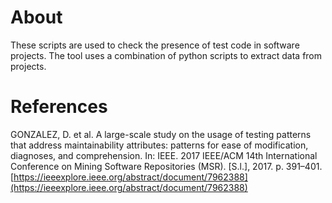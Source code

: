 # About

These scripts are used to check the presence of test code in software projects. The tool uses a combination of python scripts to extract data from projects.

# References

GONZALEZ, D. et al. A large-scale study on the usage of testing patterns that
address maintainability attributes: patterns for ease of modification, diagnoses, and comprehension. In: IEEE. 2017 IEEE/ACM 14th International Conference on Mining Software Repositories (MSR). [S.l.], 2017. p. 391–401.
[https://ieeexplore.ieee.org/abstract/document/7962388](https://ieeexplore.ieee.org/abstract/document/7962388)

